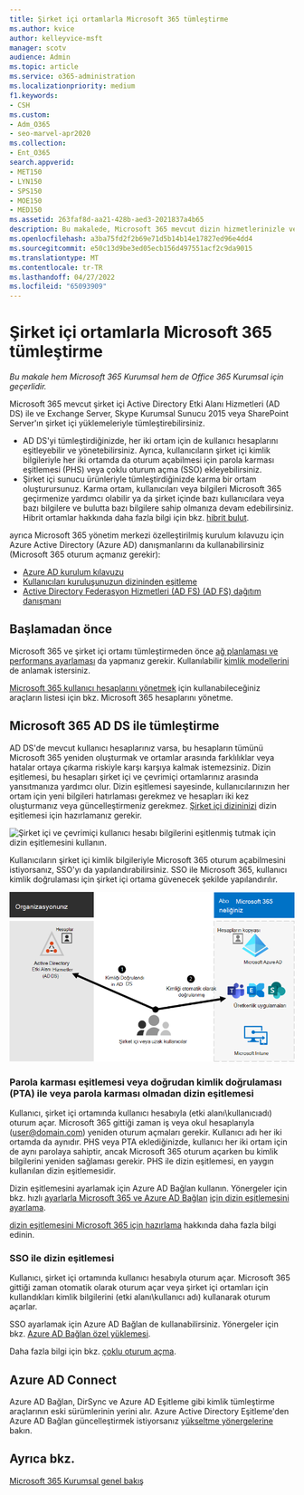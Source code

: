 ```yaml
---
title: Şirket içi ortamlarla Microsoft 365 tümleştirme
ms.author: kvice
author: kelleyvice-msft
manager: scotv
audience: Admin
ms.topic: article
ms.service: o365-administration
ms.localizationpriority: medium
f1.keywords:
- CSH
ms.custom:
- Adm_O365
- seo-marvel-apr2020
ms.collection:
- Ent_O365
search.appverid:
- MET150
- LYN150
- SPS150
- MOE150
- MED150
ms.assetid: 263faf8d-aa21-428b-aed3-2021837a4b65
description: Bu makalede, Microsoft 365 mevcut dizin hizmetlerinizle ve şirket içi ortamlarla tümleştirmeyi öğrenin.
ms.openlocfilehash: a3ba75fd2f2b69e71d5b14b14e17827ed96e4dd4
ms.sourcegitcommit: e50c13d9be3ed05ecb156d497551acf2c9da9015
ms.translationtype: MT
ms.contentlocale: tr-TR
ms.lasthandoff: 04/27/2022
ms.locfileid: "65093909"
---
```

# <a name="microsoft-365-integration-with-on-premises-environments"></a>Şirket içi ortamlarla Microsoft 365 tümleştirme

*Bu makale hem Microsoft 365 Kurumsal hem de Office 365 Kurumsal için geçerlidir.*

Microsoft 365 mevcut şirket içi Active Directory Etki Alanı Hizmetleri (AD DS) ile ve Exchange Server, Skype Kurumsal Sunucu 2015 veya SharePoint Server'ın şirket içi yüklemeleriyle tümleştirebilirsiniz.
  
 - AD DS'yi tümleştirdiğinizde, her iki ortam için de kullanıcı hesaplarını eşitleyebilir ve yönetebilirsiniz. Ayrıca, kullanıcıların şirket içi kimlik bilgileriyle her iki ortamda da oturum açabilmesi için parola karması eşitlemesi (PHS) veya çoklu oturum açma (SSO) ekleyebilirsiniz.
 - Şirket içi sunucu ürünleriyle tümleştirdiğinizde karma bir ortam oluşturursunuz. Karma ortam, kullanıcıları veya bilgileri Microsoft 365 geçirmenize yardımcı olabilir ya da şirket içinde bazı kullanıcılara veya bazı bilgilere ve bulutta bazı bilgilere sahip olmanıza devam edebilirsiniz. Hibrit ortamlar hakkında daha fazla bilgi için bkz. [hibrit bulut](../solutions/cloud-architecture-models.md#hybrid).

ayrıca Microsoft 365 yönetim merkezi özelleştirilmiş kurulum kılavuzu için Azure Active Directory (Azure AD) danışmanlarını da kullanabilirsiniz (Microsoft 365 oturum açmanız gerekir):

- [Azure AD kurulum kılavuzu](https://aka.ms/aadpguidance)
- [Kullanıcıları kuruluşunuzun dizininden eşitleme](https://aka.ms/aadconnectpwsync)
- [Active Directory Federasyon Hizmetleri (AD FS) (AD FS) dağıtım danışmanı](https://aka.ms/adfsguidance)
   
## <a name="before-you-begin"></a>Başlamadan önce

Microsoft 365 ve şirket içi ortamı tümleştirmeden önce [ağ planlaması ve performans ayarlaması](network-planning-and-performance.md) da yapmanız gerekir. Kullanılabilir [kimlik modellerini](deploy-identity-solution-identity-model.md) de anlamak istersiniz. 

[Microsoft 365 kullanıcı hesaplarını yönetmek](manage-microsoft-365-accounts.md) için kullanabileceğiniz araçların listesi için bkz. Microsoft 365 hesaplarını yönetme. 
  
## <a name="integrate-microsoft-365-with-ad-ds"></a>Microsoft 365 AD DS ile tümleştirme

AD DS'de mevcut kullanıcı hesaplarınız varsa, bu hesapların tümünü Microsoft 365 yeniden oluşturmak ve ortamlar arasında farklılıklar veya hatalar ortaya çıkarma riskiyle karşı karşıya kalmak istemezsiniz. Dizin eşitlemesi, bu hesapları şirket içi ve çevrimiçi ortamlarınız arasında yansıtmanıza yardımcı olur. Dizin eşitlemesi sayesinde, kullanıcılarınızın her ortam için yeni bilgileri hatırlaması gerekmez ve hesapları iki kez oluşturmanız veya güncelleştirmeniz gerekmez. [Şirket içi dizininizi](prepare-for-directory-synchronization.md) dizin eşitlemesi için hazırlamanız gerekir.
  
![Şirket içi ve çevrimiçi kullanıcı hesabı bilgilerini eşitlenmiş tutmak için dizin eşitlemesini kullanın.](../media/microsoft-365-integration/directory-synchronization.png)
  
Kullanıcıların şirket içi kimlik bilgileriyle Microsoft 365 oturum açabilmesini istiyorsanız, SSO'yı da yapılandırabilirsiniz. SSO ile Microsoft 365, kullanıcı kimlik doğrulaması için şirket içi ortama güvenecek şekilde yapılandırılır.
  
![Çoklu oturum açma ile aynı hesap hem şirket içi hem de çevrimiçi ortamlarda kullanılabilir.](../media/microsoft-365-integration/single-sign-on.png)

### <a name="directory-synchronization-with-or-without-password-hash-synchronization-or-pass-through-authentication-pta"></a>Parola karması eşitlemesi veya doğrudan kimlik doğrulaması (PTA) ile veya parola karması olmadan dizin eşitlemesi

Kullanıcı, şirket içi ortamında kullanıcı hesabıyla (etki alanı\kullanıcıadı) oturum açar. Microsoft 365 gittiği zaman iş veya okul hesaplarıyla (user@domain.com) yeniden oturum açmaları gerekir. Kullanıcı adı her iki ortamda da aynıdır. PHS veya PTA eklediğinizde, kullanıcı her iki ortam için de aynı parolaya sahiptir, ancak Microsoft 365 oturum açarken bu kimlik bilgilerini yeniden sağlaması gerekir. PHS ile dizin eşitlemesi, en yaygın kullanılan dizin eşitlemesidir.

Dizin eşitlemesini ayarlamak için Azure AD Bağlan kullanın. Yönergeler için bkz. hızlı [ayarlarla Microsoft 365 ve Azure AD Bağlan](/azure/active-directory/hybrid/how-to-connect-install-express) [için dizin eşitlemesini ayarlama](set-up-directory-synchronization.md).

[dizin eşitlemesini Microsoft 365 için hazırlama](prepare-for-directory-synchronization.md) hakkında daha fazla bilgi edinin.

### <a name="directory-synchronization-with-sso"></a>SSO ile dizin eşitlemesi

Kullanıcı, şirket içi ortamında kullanıcı hesabıyla oturum açar. Microsoft 365 gittiği zaman otomatik olarak oturum açar veya şirket içi ortamları için kullandıkları kimlik bilgilerini (etki alanı\kullanıcı adı) kullanarak oturum açarlar.

SSO ayarlamak için Azure AD Bağlan de kullanabilirsiniz. Yönergeler için bkz. [Azure AD Bağlan özel yüklemesi](/azure/active-directory/hybrid/how-to-connect-install-custom).

Daha fazla bilgi için bkz. [çoklu oturum açma](/azure/active-directory/manage-apps/what-is-single-sign-on).

## <a name="azure-ad-connect"></a>Azure AD Connect

Azure AD Bağlan, DirSync ve Azure AD Eşitleme gibi kimlik tümleştirme araçlarının eski sürümlerinin yerini alır. Azure Active Directory Eşitleme'den Azure AD Bağlan güncelleştirmek istiyorsanız [yükseltme yönergelerine](/azure/active-directory/hybrid/how-to-dirsync-upgrade-get-started) bakın. 

## <a name="see-also"></a>Ayrıca bkz.

[Microsoft 365 Kurumsal genel bakış](microsoft-365-overview.md)